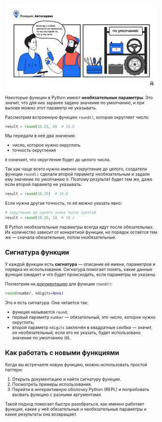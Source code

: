 ![Автосервис](./assets/default-parameters.png)

Некоторые функции в Python имеют **необязательные параметры**. Это значит, что для них заранее задано значение по умолчанию, и при вызове можно этот параметр не указывать.

Рассмотрим встроенную функцию `round()`, которая округляет число:

```python
result = round(10.25, 0)  # 10.0
```

Мы передали в неё два значения:

- число, которое нужно округлить
- точность округления

`0` означает, что округление будет до целого числа.

Так как чаще всего нужно именно округление до целого, создатели функции `round()` сделали второй параметр необязательным и задали ему значение по умолчанию `0`. Поэтому результат будет тем же, даже если второй параметр не указывать:

```python
result = round(10.25)  # 10.0
```

Если нужна другая точность, то её можно указать явно:

```python
# округление до одного знака после запятой
result = round(10.25, 1)  # 10.2
```

В Python необязательные параметры всегда идут после обязательных. Их количество зависит от конкретной функции, но порядок остаётся тем же — сначала обязательные, потом необязательные.

## Сигнатура функции

У каждой функции есть **сигнатура** — описание её имени, параметров и порядка их использования. Сигнатура помогает понять, какие данные функция ожидает и что будет происходить, если параметры не указаны.

Посмотрим на [документацию](https://docs.python.org/3/library/functions.html#round) для функции `round()`:

```python
round(number, ndigits=None)
```

Это и есть сигнатура. Она читается так:

- функция называется `round`;
- первый параметр `number` — обязательный, это число, которое нужно округлить;
- второй параметр `ndigits` заключён в квадратные скобки — значит, он необязательный; если его не указать, будет использовано значение по умолчанию (`0`).

## Как работать с новыми функциями

Когда вы встречаете новую функцию, можно использовать простой паттерн:

1. Открыть документацию и найти сигнатуру функции.
2. Посмотреть примеры использования.
3. Перейти в интерактивную оболочку Python (REPL) и попробовать вызвать функцию с разными аргументами.

Такой подход помогает быстро разобраться, как именно работает функция, какие у неё обязательные и необязательные параметры и какие результаты она возвращает.

